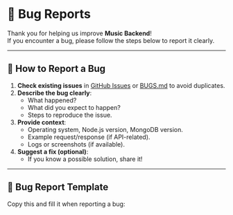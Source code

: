 # 🐞 Bug Reports

Thank you for helping us improve **Music Backend**!  
If you encounter a bug, please follow the steps below to report it clearly.

---

## 📌 How to Report a Bug
1. **Check existing issues** in [GitHub Issues](../../issues) or [BUGS.md](./BUGS.md) to avoid duplicates.
2. **Describe the bug clearly**:
   - What happened?
   - What did you expect to happen?
   - Steps to reproduce the issue.
3. **Provide context**:
   - Operating system, Node.js version, MongoDB version.
   - Example request/response (if API-related).
   - Logs or screenshots (if available).
4. **Suggest a fix (optional)**:
   - If you know a possible solution, share it!

---

## 📝 Bug Report Template
Copy this and fill it when reporting a bug:

